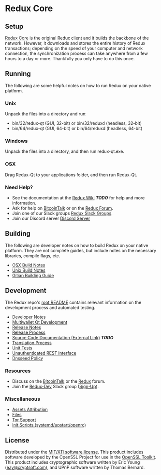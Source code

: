 Redux Core
=====================

Setup
---------------------
[Redux Core](http://redux.org/wallet) is the original Redux client and it builds the backbone of the network. However, it downloads and stores the entire history of Redux transactions; depending on the speed of your computer and network connection, the synchronization process can take anywhere from a few hours to a day or more. Thankfully you only have to do this once.

Running
---------------------
The following are some helpful notes on how to run Redux on your native platform.

### Unix

Unpack the files into a directory and run:

- bin/32/redux-qt (GUI, 32-bit) or bin/32/reduxd (headless, 32-bit)
- bin/64/redux-qt (GUI, 64-bit) or bin/64/reduxd (headless, 64-bit)

### Windows

Unpack the files into a directory, and then run redux-qt.exe.

### OSX

Drag Redux-Qt to your applications folder, and then run Redux-Qt.

### Need Help?

* See the documentation at the [Redux Wiki](https://en.bitcoin.it/wiki/Main_Page) ***TODO***
for help and more information.
* Ask for help on [BitcoinTalk](https://bitcointalk.org/index.php?topic=1262920.0) or on the [Redux Forum](http://forum.redux.org/).
* Join one of our Slack groups [Redux Slack Groups](https://redux.org/slack-logins/).
* Join our Discord server [Discord Server](https://discord.gg/dTRhamf)

Building
---------------------
The following are developer notes on how to build Redux on your native platform. They are not complete guides, but include notes on the necessary libraries, compile flags, etc.

- [OSX Build Notes](build-osx.md)
- [Unix Build Notes](build-unix.md)
- [Gitian Building Guide](gitian-building.md)

Development
---------------------
The Redux repo's [root README](https://github.com/reduxproject/Redux/blob/master/README.md) contains relevant information on the development process and automated testing.

- [Developer Notes](developer-notes.md)
- [Multiwallet Qt Development](multiwallet-qt.md)
- [Release Notes](release-notes.md)
- [Release Process](release-process.md)
- [Source Code Documentation (External Link)](https://dev.visucore.com/bitcoin/doxygen/) ***TODO***
- [Translation Process](translation_process.md)
- [Unit Tests](unit-tests.md)
- [Unauthenticated REST Interface](REST-interface.md)
- [Dnsseed Policy](dnsseed-policy.md)

### Resources

* Discuss on the [BitcoinTalk](https://bitcointalk.org/index.php?topic=1262920.0) or the [Redux](http://forum.redux.org/) forum.
* Join the [Redux-Dev](https://redux-dev.slack.com/) Slack group ([Sign-Up](https://redux-dev.herokuapp.com/)).

### Miscellaneous
- [Assets Attribution](assets-attribution.md)
- [Files](files.md)
- [Tor Support](tor.md)
- [Init Scripts (systemd/upstart/openrc)](init.md)

License
---------------------
Distributed under the [MIT/X11 software license](http://www.opensource.org/licenses/mit-license.php).
This product includes software developed by the OpenSSL Project for use in the [OpenSSL Toolkit](https://www.openssl.org/). This product includes
cryptographic software written by Eric Young ([eay@cryptsoft.com](mailto:eay@cryptsoft.com)), and UPnP software written by Thomas Bernard.
